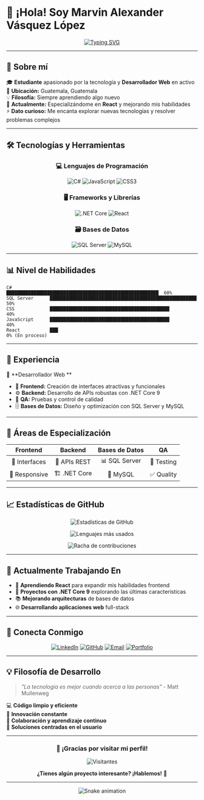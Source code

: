 # 👋 ¡Hola! Soy Marvin Alexander Vásquez López

<div align="center">
  
[![Typing SVG](https://readme-typing-svg.herokuapp.com?font=Fira+Code&pause=1000&color=2E97F7&center=true&vCenter=true&width=435&lines=Desarrollador+Full+Stack;Estudiante+de+Tecnolog%C3%ADa;Apasionado+por+la+Innovaci%C3%B3n;Siempre+aprendiendo+algo+nuevo)](https://git.io/typing-svg)

</div>

---

## 🚀 Sobre mí

🎓 **Estudiante** apasionado por la tecnología y **Desarrollador Web** en activo  
📍 **Ubicación:** Guatemala, Guatemala  
💡 **Filosofía:** Siempre aprendiendo algo nuevo  
🔭 **Actualmente:** Especializándome en **React** y mejorando mis habilidades   
⚡ **Dato curioso:** Me encanta explorar nuevas tecnologías y resolver problemas complejos

---

## 🛠️ Tecnologías y Herramientas

<div align="center">

### 💻 Lenguajes de Programación
![C#](https://img.shields.io/badge/C%23-239120?style=for-the-badge&logo=c-sharp&logoColor=white)
![JavaScript](https://img.shields.io/badge/JavaScript-F7DF1E?style=for-the-badge&logo=javascript&logoColor=black)
![CSS3](https://img.shields.io/badge/CSS3-1572B6?style=for-the-badge&logo=css3&logoColor=white)

### 🖥️ Frameworks y Librerías
![.NET Core](https://img.shields.io/badge/.NET_Core_9-512BD4?style=for-the-badge&logo=dotnet&logoColor=white)
![React](https://img.shields.io/badge/React-20232A?style=for-the-badge&logo=react&logoColor=61DAFB)

### 🗃️ Bases de Datos
![SQL Server](https://img.shields.io/badge/SQL_Server-CC2927?style=for-the-badge&logo=microsoft-sql-server&logoColor=white)
![MySQL](https://img.shields.io/badge/MySQL-005C84?style=for-the-badge&logo=mysql&logoColor=white)

</div>

---

## 📊 Nivel de Habilidades

```text
C#              ████████████████████████████████████████████████████████  60%
SQL Server      ██████████████████████████████████████████████████████    50%
CSS             ████████████████████████████████████████████              40%
JavaScript      ████████████████████████████████████████████              40%
React           ███                                                        0% (En proceso)
```

---

## 💼 Experiencia

🔹 **Desarrollador Web **  
- 🎯 **Frontend:** Creación de interfaces atractivas y funcionales  
- ⚙️ **Backend:** Desarrollo de APIs robustas con .NET Core 9  
- 🧪 **QA:** Pruebas y control de calidad  
- 🗄️ **Bases de Datos:** Diseño y optimización con SQL Server y MySQL  

---

## 🌟 Áreas de Especialización

<div align="center">

| Frontend | Backend | Bases de Datos | QA |
|:--------:|:-------:|:--------------:|:--:|
| 🎨 Interfaces | 🔧 APIs REST | 📊 SQL Server | 🧪 Testing |
| 📱 Responsive | 🏗️ .NET Core | 🐬 MySQL | ✅ Quality |

</div>

---

## 📈 Estadísticas de GitHub

<div align="center">
  
![Estadísticas de GitHub](https://github-readme-stats.vercel.app/api?username=Alexmavl&show_icons=true&theme=tokyonight&hide_border=true)

![Lenguajes más usados](https://github-readme-stats.vercel.app/api/top-langs/?username=Alexmavl&layout=compact&theme=tokyonight&hide_border=true)

![Racha de contribuciones](https://github-readme-streak-stats.herokuapp.com/?user=Alexmavl&theme=tokyonight&hide_border=true)

</div>

---

## 🎯 Actualmente Trabajando En

- 🔄 **Aprendiendo React** para expandir mis habilidades frontend
- 🚀 **Proyectos con .NET Core 9** explorando las últimas características
- 📚 **Mejorando arquitecturas** de bases de datos
- 🌐 **Desarrollando aplicaciones web** full-stack

---

## 🤝 Conecta Conmigo

<div align="center">

[![LinkedIn](https://img.shields.io/badge/LinkedIn-0077B5?style=for-the-badge&logo=linkedin&logoColor=white)](URL_DE_TU_LINKEDIN)
[![GitHub](https://img.shields.io/badge/GitHub-100000?style=for-the-badge&logo=github&logoColor=white)](https://github.com/Alexmavl)
[![Email](https://img.shields.io/badge/Email-D14836?style=for-the-badge&logo=gmail&logoColor=white)](mailto:TU_EMAIL)
[![Portfolio](https://img.shields.io/badge/Portfolio-FF5722?style=for-the-badge&logo=todoist&logoColor=white)](URL_DE_TU_PORTFOLIO)

</div>

---

## 💡 Filosofía de Desarrollo

> *"La tecnología es mejor cuando acerca a las personas"* - Matt Mullenweg

💻 **Código limpio y eficiente**  
🚀 **Innovación constante**  
🤝 **Colaboración y aprendizaje continuo**  
🎯 **Soluciones centradas en el usuario**

---

<div align="center">

### 🌟 ¡Gracias por visitar mi perfil! 

![Visitantes](https://visitor-badge.laobi.icu/badge?page_id=Alexmavl.Alexmavl)

**¿Tienes algún proyecto interesante? ¡Hablemos!** 💬

</div>

---

<div align="center">
  <img src="https://github.com/Alexmavl/Alexmavl/blob/output/github-contribution-grid-snake.svg" alt="Snake animation" />
</div>
